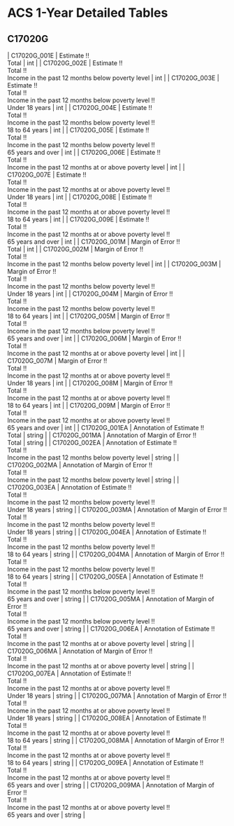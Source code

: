 # ACS 1-Year Detailed Tables

## C17020G

| C17020G_001E | Estimate !!<br>Total | int |
| C17020G_002E | Estimate !!<br>Total !!<br>Income in the past 12 months below poverty level | int |
| C17020G_003E | Estimate !!<br>Total !!<br>Income in the past 12 months below poverty level !!<br>Under 18 years | int |
| C17020G_004E | Estimate !!<br>Total !!<br>Income in the past 12 months below poverty level !!<br>18 to 64 years | int |
| C17020G_005E | Estimate !!<br>Total !!<br>Income in the past 12 months below poverty level !!<br>65 years and over | int |
| C17020G_006E | Estimate !!<br>Total !!<br>Income in the past 12 months at or above poverty level | int |
| C17020G_007E | Estimate !!<br>Total !!<br>Income in the past 12 months at or above poverty level !!<br>Under 18 years | int |
| C17020G_008E | Estimate !!<br>Total !!<br>Income in the past 12 months at or above poverty level !!<br>18 to 64 years | int |
| C17020G_009E | Estimate !!<br>Total !!<br>Income in the past 12 months at or above poverty level !!<br>65 years and over | int |
| C17020G_001M | Margin of Error !!<br>Total | int |
| C17020G_002M | Margin of Error !!<br>Total !!<br>Income in the past 12 months below poverty level | int |
| C17020G_003M | Margin of Error !!<br>Total !!<br>Income in the past 12 months below poverty level !!<br>Under 18 years | int |
| C17020G_004M | Margin of Error !!<br>Total !!<br>Income in the past 12 months below poverty level !!<br>18 to 64 years | int |
| C17020G_005M | Margin of Error !!<br>Total !!<br>Income in the past 12 months below poverty level !!<br>65 years and over | int |
| C17020G_006M | Margin of Error !!<br>Total !!<br>Income in the past 12 months at or above poverty level | int |
| C17020G_007M | Margin of Error !!<br>Total !!<br>Income in the past 12 months at or above poverty level !!<br>Under 18 years | int |
| C17020G_008M | Margin of Error !!<br>Total !!<br>Income in the past 12 months at or above poverty level !!<br>18 to 64 years | int |
| C17020G_009M | Margin of Error !!<br>Total !!<br>Income in the past 12 months at or above poverty level !!<br>65 years and over | int |
| C17020G_001EA | Annotation of Estimate !!<br>Total | string |
| C17020G_001MA | Annotation of Margin of Error !!<br>Total | string |
| C17020G_002EA | Annotation of Estimate !!<br>Total !!<br>Income in the past 12 months below poverty level | string |
| C17020G_002MA | Annotation of Margin of Error !!<br>Total !!<br>Income in the past 12 months below poverty level | string |
| C17020G_003EA | Annotation of Estimate !!<br>Total !!<br>Income in the past 12 months below poverty level !!<br>Under 18 years | string |
| C17020G_003MA | Annotation of Margin of Error !!<br>Total !!<br>Income in the past 12 months below poverty level !!<br>Under 18 years | string |
| C17020G_004EA | Annotation of Estimate !!<br>Total !!<br>Income in the past 12 months below poverty level !!<br>18 to 64 years | string |
| C17020G_004MA | Annotation of Margin of Error !!<br>Total !!<br>Income in the past 12 months below poverty level !!<br>18 to 64 years | string |
| C17020G_005EA | Annotation of Estimate !!<br>Total !!<br>Income in the past 12 months below poverty level !!<br>65 years and over | string |
| C17020G_005MA | Annotation of Margin of Error !!<br>Total !!<br>Income in the past 12 months below poverty level !!<br>65 years and over | string |
| C17020G_006EA | Annotation of Estimate !!<br>Total !!<br>Income in the past 12 months at or above poverty level | string |
| C17020G_006MA | Annotation of Margin of Error !!<br>Total !!<br>Income in the past 12 months at or above poverty level | string |
| C17020G_007EA | Annotation of Estimate !!<br>Total !!<br>Income in the past 12 months at or above poverty level !!<br>Under 18 years | string |
| C17020G_007MA | Annotation of Margin of Error !!<br>Total !!<br>Income in the past 12 months at or above poverty level !!<br>Under 18 years | string |
| C17020G_008EA | Annotation of Estimate !!<br>Total !!<br>Income in the past 12 months at or above poverty level !!<br>18 to 64 years | string |
| C17020G_008MA | Annotation of Margin of Error !!<br>Total !!<br>Income in the past 12 months at or above poverty level !!<br>18 to 64 years | string |
| C17020G_009EA | Annotation of Estimate !!<br>Total !!<br>Income in the past 12 months at or above poverty level !!<br>65 years and over | string |
| C17020G_009MA | Annotation of Margin of Error !!<br>Total !!<br>Income in the past 12 months at or above poverty level !!<br>65 years and over | string |

